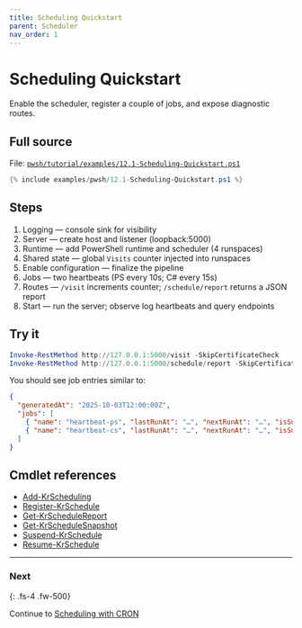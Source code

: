 ```yaml
---
title: Scheduling Quickstart
parent: Scheduler
nav_order: 1
---
```


# Scheduling Quickstart

Enable the scheduler, register a couple of jobs, and expose diagnostic routes.

## Full source

File: [`pwsh/tutorial/examples/12.1-Scheduling-Quickstart.ps1`][12.1-Scheduling-Quickstart.ps1]

```powershell
{% include examples/pwsh/12.1-Scheduling-Quickstart.ps1 %}
```

## Steps

1. Logging — console sink for visibility
2. Server — create host and listener (loopback:5000)
3. Runtime — add PowerShell runtime and scheduler (4 runspaces)
4. Shared state — global `Visits` counter injected into runspaces
5. Enable configuration — finalize the pipeline
6. Jobs — two heartbeats (PS every 10s; C# every 15s)
7. Routes — `/visit` increments counter; `/schedule/report` returns a JSON report
8. Start — run the server; observe log heartbeats and query endpoints

## Try it

```powershell
Invoke-RestMethod http://127.0.0.1:5000/visit -SkipCertificateCheck
Invoke-RestMethod http://127.0.0.1:5000/schedule/report -SkipCertificateCheck | ConvertTo-Json -Depth 4
```

You should see job entries similar to:

```json
{
  "generatedAt": "2025-10-03T12:00:00Z",
  "jobs": [
    { "name": "heartbeat-ps", "lastRunAt": "…", "nextRunAt": "…", "isSuspended": false },
    { "name": "heartbeat-cs", "lastRunAt": "…", "nextRunAt": "…", "isSuspended": false }
  ]
}
```

## Cmdlet references

- [Add-KrScheduling][Add-KrScheduling]
- [Register-KrSchedule][Register-KrSchedule]
- [Get-KrScheduleReport][Get-KrScheduleReport]
- [Get-KrScheduleSnapshot][Get-KrScheduleSnapshot]
- [Suspend-KrSchedule][Suspend-KrSchedule]
- [Resume-KrSchedule][Resume-KrSchedule]

---

### Next

{: .fs-4 .fw-500}

Continue to [Scheduling with CRON][Next]

[12.1-Scheduling-Quickstart.ps1]: /pwsh/tutorial/examples/12.1-Scheduling-Quickstart.ps1
[Add-KrScheduling]: /pwsh/cmdlets/Add-KrScheduling
[Register-KrSchedule]: /pwsh/cmdlets/Register-KrSchedule
[Get-KrScheduleReport]: /pwsh/cmdlets/Get-KrScheduleReport
[Get-KrScheduleSnapshot]: /pwsh/cmdlets/Get-KrScheduleSnapshot
[Suspend-KrSchedule]: /pwsh/cmdlets/Suspend-KrSchedule
[Resume-KrSchedule]: /pwsh/cmdlets/Resume-KrSchedule
[Next]: ./2.Scheduling-Cron
